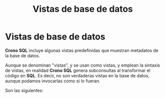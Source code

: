 ﻿---
title: Vistas de base de datos
position: 11
Autogenerated: true
---

# Vistas de base de datos


**Crono SQL** incluye algunas vistas predefinidas que muestran metadatos de la base de datos.

Aunque se denominan "vistas", y se usan como vistas, y emplean la sintaxis de vistas, en realidad **Crono SQL** genera subconsultas al transformar el código en **SQL**. Es decir, no son verdaderas vistas en la base de datos, aunque podamos invocarlas como si lo fueran.

Son las siguientes:

<section-index />
